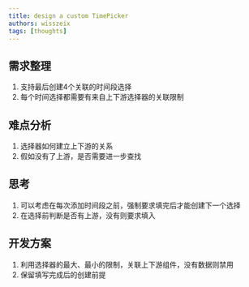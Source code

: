 ```yaml
---
title: design a custom TimePicker
authors: wisszeix
tags: [thoughts]
---
```


## 需求整理
1. 支持最后创建4个关联的时间段选择
2. 每个时间选择都需要有来自上下游选择器的关联限制

## 难点分析
1. 选择器如何建立上下游的关系
2. 假如没有了上游，是否需要进一步查找

## 思考
1. 可以考虑在每次添加时间段之前，强制要求填完后才能创建下一个选择
2. 在选择前判断是否有上游，没有则要求填入

## 开发方案
1. 利用选择器的最大、最小的限制，关联上下游组件，没有数据则禁用
2. 保留填写完成后的创建前提